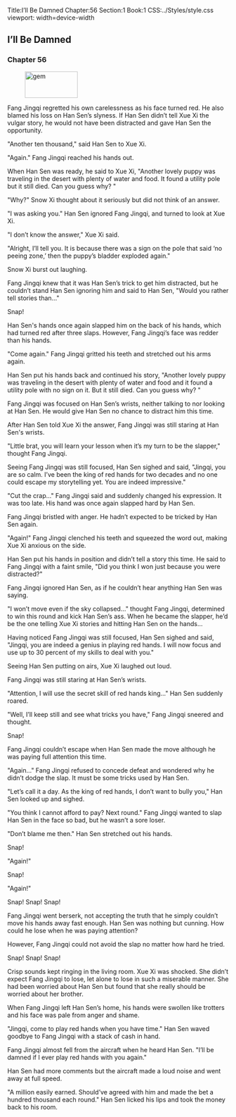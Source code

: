Title:I’ll Be Damned 
Chapter:56 
Section:1 
Book:1 
CSS:../Styles/style.css 
viewport: width=device-width
  
## I’ll Be Damned
### Chapter 56 
<figure>
	<img src="../Images/gem.gif" alt="gem" id="gem" width="120" height="60" />
</figure>
  

  
  Fang Jingqi regretted his own carelessness as his face turned red. He also blamed his loss on Han Sen’s slyness. If Han Sen didn’t tell Xue Xi the vulgar story, he would not have been distracted and gave Han Sen the opportunity.

"Another ten thousand," said Han Sen to Xue Xi.

"Again." Fang Jingqi reached his hands out.

When Han Sen was ready, he said to Xue Xi, "Another lovely puppy was traveling in the desert with plenty of water and food. It found a utility pole but it still died. Can you guess why? "

"Why?" Snow Xi thought about it seriously but did not think of an answer.

"I was asking you." Han Sen ignored Fang Jingqi, and turned to look at Xue Xi.

"I don’t know the answer," Xue Xi said.

"Alright, I’ll tell you. It is because there was a sign on the pole that said ‘no peeing zone,’ then the puppy’s bladder exploded again."

Snow Xi burst out laughing.

Fang Jingqi knew that it was Han Sen’s trick to get him distracted, but he couldn’t stand Han Sen ignoring him and said to Han Sen, "Would you rather tell stories than..."

Snap!

Han Sen's hands once again slapped him on the back of his hands, which had turned red after three slaps. However, Fang Jingqi’s face was redder than his hands.

"Come again." Fang Jingqi gritted his teeth and stretched out his arms again.

Han Sen put his hands back and continued his story, "Another lovely puppy was traveling in the desert with plenty of water and food and it found a utility pole with no sign on it. But it still died. Can you guess why? "

Fang Jingqi was focused on Han Sen’s wrists, neither talking to nor looking at Han Sen. He would give Han Sen no chance to distract him this time.

After Han Sen told Xue Xi the answer, Fang Jingqi was still staring at Han Sen's wrists.

"Little brat, you will learn your lesson when it’s my turn to be the slapper," thought Fang Jingqi.

Seeing Fang Jingqi was still focused, Han Sen sighed and said, "Jingqi, you are so calm. I’ve been the king of red hands for two decades and no one could escape my storytelling yet. You are indeed impressive."

"Cut the crap..." Fang Jingqi said and suddenly changed his expression. It was too late. His hand was once again slapped hard by Han Sen.

Fang Jingqi bristled with anger. He hadn’t expected to be tricked by Han Sen again.

"Again!" Fang Jingqi clenched his teeth and squeezed the word out, making Xue Xi anxious on the side.

Han Sen put his hands in position and didn’t tell a story this time. He said to Fang Jingqi with a faint smile, "Did you think I won just because you were distracted?"

Fang Jingqi ignored Han Sen, as if he couldn’t hear anything Han Sen was saying.

"I won’t move even if the sky collapsed..." thought Fang Jingqi, determined to win this round and kick Han Sen’s ass. When he became the slapper, he’d be the one telling Xue Xi stories and hitting Han Sen on the hands…

Having noticed Fang Jingqi was still focused, Han Sen sighed and said, "Jingqi, you are indeed a genius in playing red hands. I will now focus and use up to 30 percent of my skills to deal with you."

Seeing Han Sen putting on airs, Xue Xi laughed out loud.

Fang Jingqi was still staring at Han Sen’s wrists.

"Attention, I will use the secret skill of red hands king..." Han Sen suddenly roared.

"Well, I’ll keep still and see what tricks you have," Fang Jingqi sneered and thought.

Snap!

Fang Jingqi couldn’t escape when Han Sen made the move although he was paying full attention this time.

"Again..." Fang Jingqi refused to concede defeat and wondered why he didn’t dodge the slap. It must be some tricks used by Han Sen.

"Let’s call it a day. As the king of red hands, I don’t want to bully you," Han Sen looked up and sighed.

"You think I cannot afford to pay? Next round." Fang Jingqi wanted to slap Han Sen in the face so bad, but he wasn’t a sore loser.

"Don’t blame me then." Han Sen stretched out his hands.

Snap!

"Again!"

Snap!

"Again!"

Snap! Snap! Snap!

Fang Jingqi went berserk, not accepting the truth that he simply couldn’t move his hands away fast enough. Han Sen was nothing but cunning. How could he lose when he was paying attention?

However, Fang Jingqi could not avoid the slap no matter how hard he tried.

Snap! Snap! Snap!

Crisp sounds kept ringing in the living room. Xue Xi was shocked. She didn’t expect Fang Jingqi to lose, let alone to lose in such a miserable manner. She had been worried about Han Sen but found that she really should be worried about her brother.

When Fang Jingqi left Han Sen’s home, his hands were swollen like trotters and his face was pale from anger and shame.

"Jingqi, come to play red hands when you have time." Han Sen waved goodbye to Fang Jingqi with a stack of cash in hand.

Fang Jingqi almost fell from the aircraft when he heard Han Sen. "I’ll be damned if I ever play red hands with you again."

Han Sen had more comments but the aircraft made a loud noise and went away at full speed.

"A million easily earned. Should’ve agreed with him and made the bet a hundred thousand each round." Han Sen licked his lips and took the money back to his room.
